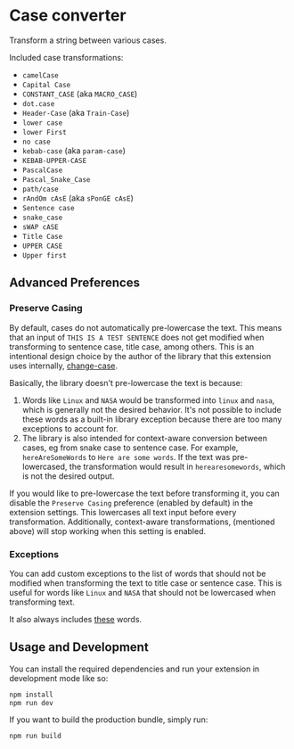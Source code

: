 # Case converter

Transform a string between various cases.

Included case transformations:

- `camelCase`
- `Capital Case`
- `CONSTANT_CASE` (aka `MACRO_CASE`)
- `dot.case`
- `Header-Case` (aka `Train-Case`)
- `lower case`
- `lower First`
- `no case`
- `kebab-case` (aka `param-case`)
- `KEBAB-UPPER-CASE`
- `PascalCase`
- `Pascal_Snake_Case`
- `path/case`
- `rAndOm cAsE` (aka `sPonGE cAsE`)
- `Sentence case`
- `snake_case`
- `sWAP cASE`
- `Title Case`
- `UPPER CASE`
- `Upper first`

## Advanced Preferences

### Preserve Casing

By default, cases do not automatically pre-lowercase the text. This means that an input of `THIS IS A TEST SENTENCE` does not get modified when transforming to sentence case, title case, among others. This is an intentional design choice by the author of the library that this extension uses internally, [change-case](https://github.com/blakeembrey/change-case). 

Basically, the library doesn't pre-lowercase the text is because:
1. Words like `Linux` and `NASA` would be transformed into `linux` and `nasa`, which is generally not the desired behavior. It's not possible to include these words as a built-in library exception because there are too many exceptions to account for.
2. The library is also intended for context-aware conversion between cases, eg from snake case to sentence case. For example, `hereAreSomeWords` to `Here are some words`. If the text was pre-lowercased, the transformation would result in `herearesomewords`, which is not the desired output.


If you would like to pre-lowercase the text before transforming it, you can disable the `Preserve Casing` preference (enabled by default) in the extension settings. This lowercases all text input before every transformation. Additionally, context-aware transformations, (mentioned above) will stop working when this setting is enabled.


### Exceptions

You can add custom exceptions to the list of words that should not be modified when transforming the text to title case or sentence case. This is useful for words like `Linux` and `NASA` that should not be lowercased when transforming text.

It also always includes [these](https://github.com/blakeembrey/change-case/blob/17a27ce064572920f11f44b3686a9f9cf422e9c7/packages/title-case/src/index.ts#L20-L57) words.

## Usage and Development

You can install the required dependencies and run your extension in development mode like so:

```bash
npm install
npm run dev
```
If you want to build the production bundle, simply run:

```bash
npm run build
```
